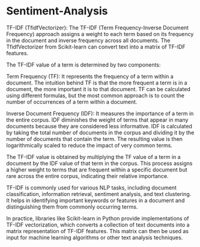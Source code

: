 # Sentiment-Analysis
TF-IDF (TfidfVectorizer): The TF-IDF (Term Frequency-Inverse Document Frequency) approach
assigns a weight to each term based on its frequency in the document and inverse frequency 
across all documents. The TfidfVectorizer from Scikit-learn can convert text into a matrix of TF-IDF features.

The TF-IDF value of a term is determined by two components:

Term Frequency (TF): It represents the frequency of a term within a document. The intuition behind TF is that the more frequent a term is in a document, the more important it is to that document. TF can be calculated using different formulas, but the most common approach is to count the number of occurrences of a term within a document.

Inverse Document Frequency (IDF): It measures the importance of a term in the entire corpus. IDF diminishes the weight of terms that appear in many documents because they are considered less informative. IDF is calculated by taking the total number of documents in the corpus and dividing it by the number of documents that contain the term. The resulting value is then logarithmically scaled to reduce the impact of very common terms.

The TF-IDF value is obtained by multiplying the TF value of a term in a document by the IDF value of that term in the corpus. This process assigns a higher weight to terms that are frequent within a specific document but rare across the entire corpus, indicating their relative importance.

TF-IDF is commonly used for various NLP tasks, including document classification, information retrieval, sentiment analysis, and text clustering. It helps in identifying important keywords or features in a document and distinguishing them from commonly occurring terms.

In practice, libraries like Scikit-learn in Python provide implementations of TF-IDF vectorization, which converts a collection of text documents into a matrix representation of TF-IDF features. This matrix can then be used as input for machine learning algorithms or other text analysis techniques.





